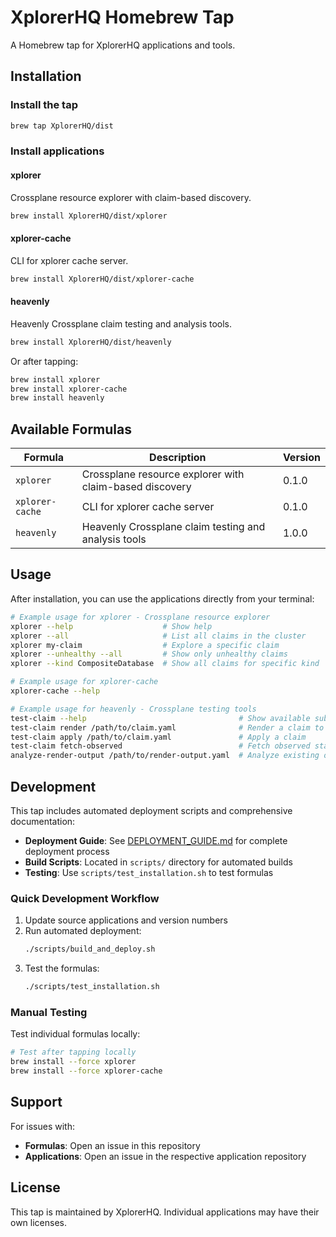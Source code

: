 # XplorerHQ Homebrew Tap

A Homebrew tap for XplorerHQ applications and tools.

## Installation

### Install the tap

```bash
brew tap XplorerHQ/dist
```

### Install applications

#### xplorer

Crossplane resource explorer with claim-based discovery.

```bash
brew install XplorerHQ/dist/xplorer
```

#### xplorer-cache

CLI for xplorer cache server.

```bash
brew install XplorerHQ/dist/xplorer-cache
```

#### heavenly

Heavenly Crossplane claim testing and analysis tools.

```bash
brew install XplorerHQ/dist/heavenly
```

Or after tapping:

```bash
brew install xplorer
brew install xplorer-cache
brew install heavenly
```

## Available Formulas

| Formula | Description | Version |
|---------|-------------|---------|
| `xplorer` | Crossplane resource explorer with claim-based discovery | 0.1.0 |
| `xplorer-cache` | CLI for xplorer cache server | 0.1.0 |
| `heavenly` | Heavenly Crossplane claim testing and analysis tools | 1.0.0 |

## Usage

After installation, you can use the applications directly from your terminal:

```bash
# Example usage for xplorer - Crossplane resource explorer
xplorer --help                    # Show help
xplorer --all                     # List all claims in the cluster
xplorer my-claim                  # Explore a specific claim
xplorer --unhealthy --all         # Show only unhealthy claims
xplorer --kind CompositeDatabase  # Show all claims for specific kind

# Example usage for xplorer-cache
xplorer-cache --help

# Example usage for heavenly - Crossplane testing tools
test-claim --help                                  # Show available subcommands
test-claim render /path/to/claim.yaml              # Render a claim to XR
test-claim apply /path/to/claim.yaml               # Apply a claim
test-claim fetch-observed                          # Fetch observed state
analyze-render-output /path/to/render-output.yaml  # Analyze existing output
```

## Development

This tap includes automated deployment scripts and comprehensive documentation:

- **Deployment Guide**: See [DEPLOYMENT_GUIDE.md](DEPLOYMENT_GUIDE.md) for complete deployment process
- **Build Scripts**: Located in `scripts/` directory for automated builds
- **Testing**: Use `scripts/test_installation.sh` to test formulas

### Quick Development Workflow

1. Update source applications and version numbers
2. Run automated deployment:
   ```bash
   ./scripts/build_and_deploy.sh
   ```
3. Test the formulas:
   ```bash
   ./scripts/test_installation.sh
   ```

### Manual Testing

Test individual formulas locally:

```bash
# Test after tapping locally
brew install --force xplorer
brew install --force xplorer-cache
```

## Support

For issues with:
- **Formulas**: Open an issue in this repository
- **Applications**: Open an issue in the respective application repository

## License

This tap is maintained by XplorerHQ. Individual applications may have their own licenses.
